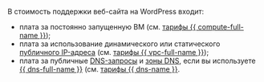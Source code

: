 В стоимость поддержки веб-сайта на WordPress входит:
* плата за постоянно запущенную ВМ (см. [тарифы {{ compute-full-name }}](../../../compute/pricing.md));
* плата за использование динамического или статического [публичного IP-адреса](../../../vpc/concepts/address.md#public-addresses) (см. [тарифы {{ vpc-full-name }}](../../../vpc/pricing.md));
* плата за публичные [DNS-запросы](../../../glossary/dns.md) и [зоны DNS](../../../dns/concepts/dns-zone.md), если вы используете [{{ dns-full-name }}](../../../dns/index.yaml) (см. [тарифы {{ dns-name }}](../../../dns/pricing.md).